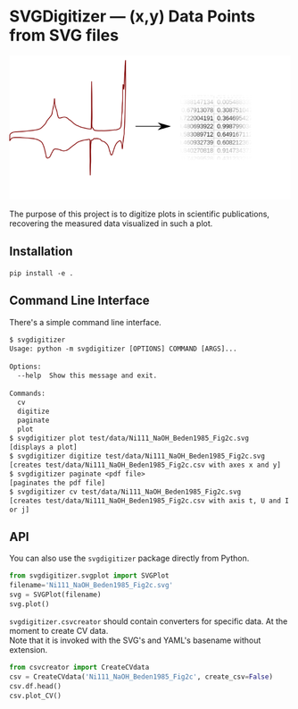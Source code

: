 # SVGDigitizer — (x,y) Data Points from SVG files

![Logo](./logo.svg)

The purpose of this project is to digitize plots in scientific publications, recovering the measured data visualized in such a plot.

## Installation

```
pip install -e .
```

## Command Line Interface

There's a simple command line interface.

```
$ svgdigitizer
Usage: python -m svgdigitizer [OPTIONS] COMMAND [ARGS]...

Options:
  --help  Show this message and exit.

Commands:
  cv
  digitize
  paginate
  plot
$ svgdigitizer plot test/data/Ni111_NaOH_Beden1985_Fig2c.svg
[displays a plot]
$ svgdigitizer digitize test/data/Ni111_NaOH_Beden1985_Fig2c.svg
[creates test/data/Ni111_NaOH_Beden1985_Fig2c.csv with axes x and y]
$ svgdigitizer paginate <pdf file>
[paginates the pdf file]
$ svgdigitizer cv test/data/Ni111_NaOH_Beden1985_Fig2c.svg
[creates test/data/Ni111_NaOH_Beden1985_Fig2c.csv with axis t, U and I or j]
```

## API

You can also use the `svgdigitizer` package directly from Python.
 
```python
from svgdigitizer.svgplot import SVGPlot
filename='Ni111_NaOH_Beden1985_Fig2c.svg'
svg = SVGPlot(filename)
svg.plot()
```

`svgdigitizer.csvcreator` should contain converters for specific data. At the moment to create CV data.   
Note that it is invoked with the SVG's and YAML's basename without extension.

```python
from csvcreator import CreateCVdata
csv = CreateCVdata('Ni111_NaOH_Beden1985_Fig2c', create_csv=False)
csv.df.head()
csv.plot_CV()
```
